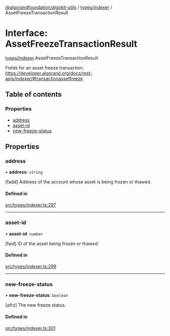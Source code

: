 [@algorandfoundation/algokit-utils](../index.md) / [types/indexer](../modules/types_indexer.md) / AssetFreezeTransactionResult

# Interface: AssetFreezeTransactionResult

[types/indexer](../modules/types_indexer.md).AssetFreezeTransactionResult

Fields for an asset freeze transaction. https://developer.algorand.org/docs/rest-apis/indexer/#transactionassetfreeze

## Table of contents

### Properties

- [address](types_indexer.AssetFreezeTransactionResult.md#address)
- [asset-id](types_indexer.AssetFreezeTransactionResult.md#asset-id)
- [new-freeze-status](types_indexer.AssetFreezeTransactionResult.md#new-freeze-status)

## Properties

### address

• **address**: `string`

[fadd] Address of the account whose asset is being frozen or thawed.

#### Defined in

[src/types/indexer.ts:297](https://github.com/algorandfoundation/algokit-utils-ts/blob/main/src/types/indexer.ts#L297)

___

### asset-id

• **asset-id**: `number`

[faid] ID of the asset being frozen or thawed.

#### Defined in

[src/types/indexer.ts:299](https://github.com/algorandfoundation/algokit-utils-ts/blob/main/src/types/indexer.ts#L299)

___

### new-freeze-status

• **new-freeze-status**: `boolean`

[afrz] The new freeze status.

#### Defined in

[src/types/indexer.ts:301](https://github.com/algorandfoundation/algokit-utils-ts/blob/main/src/types/indexer.ts#L301)
